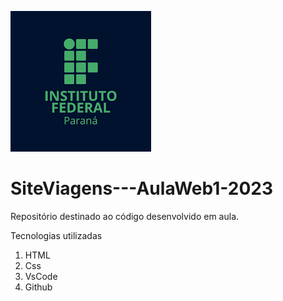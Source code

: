 ![IFPR LOGO](https://github.com/MatheusPMatos/SiteViagens---AulaWeb1-2023/blob/4606f5795f2fe96f3aaf3a901aea7a105ed705a4/ifprlogo.png)
# SiteViagens---AulaWeb1-2023

Repositório destinado ao código desenvolvido em aula.

Tecnologias utilizadas

 1. HTML
 2. Css
 3. VsCode
 4. Github
